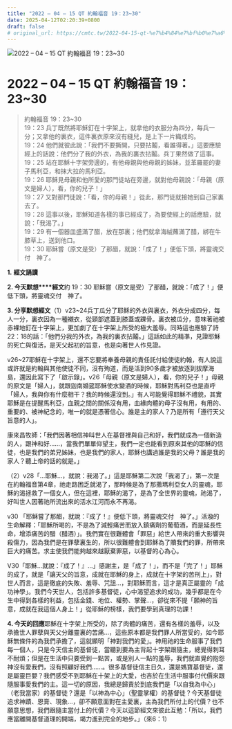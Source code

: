 ```yaml
---
title: "2022 – 04 – 15 QT 約翰福音 19：23~30"
date: 2025-04-12T02:20:39+0800
draft: false
# original_url: https://cmtc.tw/2022-04-15-qt-%e7%b4%84%e7%bf%b0%e7%a6%8f%e9%9f%b3-19%ef%bc%9a2330
---
```


![2022 – 04 – 15 QT 約翰福音 19：23~30](/images/qt.jpg   "2022 – 04 – 15 QT 約翰福音 19：23~30")

# 2022 – 04 – 15 QT 約翰福音 19：23~30

> 約翰福音 19：23~30  
> 19：23 兵丁既然將耶穌釘在十字架上，就拿他的衣服分為四分，每兵一分；又拿他的裏衣，這件裏衣原來沒有縫兒，是上下一片織成的。  
> 19：24 他們就彼此說：「我們不要撕開，只要拈鬮，看誰得著。」這要應驗經上的話說：他們分了我的外衣，為我的裏衣拈鬮。兵丁果然做了這事。  
> 19：25 站在耶穌十字架旁邊的，有他母親與他母親的姊妹，並革羅罷的妻子馬利亞，和抹大拉的馬利亞。  
> 19：26 耶穌見母親和他所愛的那門徒站在旁邊，就對他母親說：「母親（原文是婦人），看，你的兒子！」  
> 19：27 又對那門徒說：「看，你的母親！」從此，那門徒就接她到自己家裏去了。  
> 19：28 這事以後，耶穌知道各樣的事已經成了，為要使經上的話應驗，就說：「我渴了。」  
> 19：29 有一個器皿盛滿了醋，放在那裏；他們就拿海絨蘸滿了醋，綁在牛膝草上，送到他口。  
> 19：30 耶穌嘗（原文是受）了那醋，就說：「成了！」便低下頭，將靈魂交付　神了。

**1.** **經文誦讀**

**2. 今天默想****經文**約 19：30 耶穌嘗（原文是受）了那醋，就說：「成了！」便低下頭，將靈魂交付　神了。

**3. 分享默想經文**（1）v23~24兵丁瓜分了耶穌的外衣與裏衣，外衣分成四分，每人一分，裏衣因為一種襯衣，從頸部遮蓋到膝蓋或踝骨。裏衣被瓜分，意味著祂被赤裸地釘在十字架上，更加劇了在十字架上所受的極大羞辱。同時這也應驗了詩22：18的話：「他們分我的外衣，為我的裏衣拈鬮。」這話如此的精凖，見證耶穌的死亡與復活，是天父起初的旨意，也是向著世人作見證。

v26~27耶穌在十字架上，還不忘要將奉養母親的責任託付給使徒約翰，有人說這或許就是約翰與其他使徒不同，沒有殉道，而是活到90多歲才被放逐到拔摩海島，還因此寫下了「啟示錄」。v26「母親（原文是婦人），看，你的兒子！」母親的原文是「婦人」，就跟迦南婚筵耶穌使水變酒的時候，耶穌對馬利亞也是直呼「婦人，我與你有什麼相干？我的時候還沒到。」有人可能覺得耶穌不禮貌，其實耶穌是在提醒馬利亞，血親之間的關係沒有用，血緣肉體的母子沒有用，有用的、重要的、被神紀念的，唯一的就是憑著信心。誰是主的家人？乃是所有「遵行天父旨意的人」。

康來昌牧師：「我們因著相信神叫世人在基督裡與自己和好，我們就成為一個新造的人，跟神和好……，當我們單單仰望主，我們一定也能看到原來其他的耶穌的信徒，也是我們的弟兄姊妹，也是我們的家人，耶穌也講過誰是我的父母？誰是我的家人？聽上帝的話的就是。」

（2）v28「…耶穌…，就說：我渴了。」這是耶穌第二次說「我渴了」，第一次是在約翰福音第4章，祂走路困乏就渴了，那時候是為了那撒瑪利亞女人的靈魂，耶穌的渴拯救了一個女人，但在這裡，耶穌的渴了，是為了全世界的靈魂，祂渴了，好叫世人因著祂所流出來的活水江河而永不再渴。

v30 「耶穌嘗了那醋，就說：『成了！』便低下頭，將靈魂交付　神了。」活潑的生命解釋：「耶穌所喝的，不是為了減輕痛苦而放入鎮痛劑的葡萄酒，而是延長性命，增添痛苦的醋（醋酒）」。我們實在很難體會「罪惡」給世人帶來的重大影響與殺傷力，因為我們是在罪孽裏生的，所以很難體會到耶穌為了贖我們的罪，所帶來巨大的痛苦。求主使我們能夠越來越厭棄罪惡，以基督的心為心。

V30「耶穌…就說：『成了！』…」感謝主，是「成了！」，而不是「完了！」耶穌的成了，就是「讓天父的旨意，成就在耶穌的身上，成就在十字架的苦刑上」，對世人而言，這是徹底的失敗、羞辱、咒詛…，對耶穌而言，這才是真正屬靈的「成功神學」。我們今天世人，包括許多基督徒，心中渴望追求的成功，幾乎都是在今生中得到各樣的利益，包括金錢、地位、權勢、掌聲…，卻從來不提「願神的旨意，成就在我這個人身上！」從耶穌的榜樣，我們要學到真理的功課！

**4. 今天的回應**耶穌在十字架上所受的，除了肉體的痛苦，還有各樣的羞辱，以及承擔世人罪孽與天父分離靈裏的苦痛…，這些原本都是我們罪人所當受的，如今耶穌無條件的為我們承擔了，這就顯明「神對我們的愛」。神用祂的生命服事了我們每一個人，只是今天信主的基督徒，當聽到要為主背起十字架跟隨主，總覺得刺耳不耐煩；但是在生活中只要受到一點苦，或是別人一點的羞辱，我們就直覺的抱怨神沒有愛我們，沒有照顧好我們……。很多基督徒信主日久，還是媽寶基督徒，還是屬靈巨嬰？我們感受不到耶穌在十架上的大愛，也吝於在生活中服事付代價來跟隨服事愛我們的主。這一切的原因，我總是歸責於到底我們是「以自我為中心」（老我當家）的基督徒？還是「以神為中心」（聖靈掌權）的基督徒？今天基督徒追求神蹟、恩膏、現象…，卻不願意面對在主愛裏，主為我們所付上的代價？也不願意思想，我們跟隨主當付上的代價？今天以這節經文來彼此互勉：「所以，我們應當離開基督道理的開端，竭力進到完全的地步。」（來6：1）
